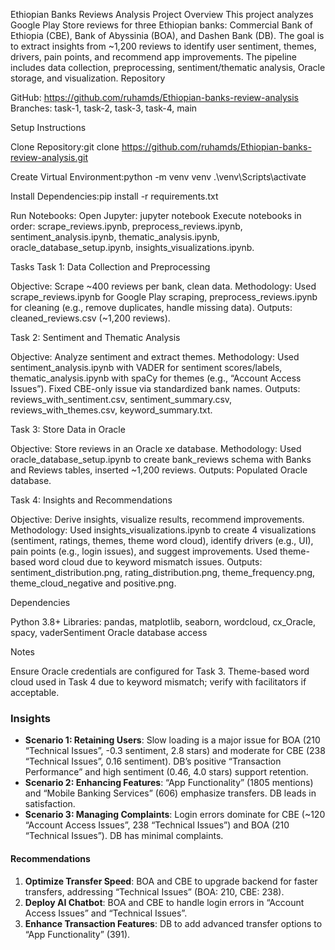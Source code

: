 Ethiopian Banks Reviews Analysis
Project Overview
This project analyzes Google Play Store reviews for three Ethiopian banks: Commercial Bank of Ethiopia (CBE), Bank of Abyssinia (BOA), and Dashen Bank (DB). The goal is to extract insights from ~1,200 reviews to identify user sentiment, themes, drivers, pain points, and recommend app improvements. The pipeline includes data collection, preprocessing, sentiment/thematic analysis, Oracle storage, and visualization.
Repository

GitHub: https://github.com/ruhamds/Ethiopian-banks-review-analysis
Branches: task-1, task-2, task-3, task-4, main

Setup Instructions

Clone Repository:git clone https://github.com/ruhamds/Ethiopian-banks-review-analysis.git


Create Virtual Environment:python -m venv venv
.\venv\Scripts\activate


Install Dependencies:pip install -r requirements.txt


Run Notebooks:
Open Jupyter: jupyter notebook
Execute notebooks in order: scrape_reviews.ipynb, preprocess_reviews.ipynb, sentiment_analysis.ipynb, thematic_analysis.ipynb, oracle_database_setup.ipynb, insights_visualizations.ipynb.



Tasks
Task 1: Data Collection and Preprocessing

Objective: Scrape ~400 reviews per bank, clean data.
Methodology: Used scrape_reviews.ipynb for Google Play scraping, preprocess_reviews.ipynb for cleaning (e.g., remove duplicates, handle missing data).
Outputs: cleaned_reviews.csv (~1,200 reviews).

Task 2: Sentiment and Thematic Analysis

Objective: Analyze sentiment and extract themes.
Methodology: Used sentiment_analysis.ipynb with VADER for sentiment scores/labels, thematic_analysis.ipynb with spaCy for themes (e.g., “Account Access Issues”). Fixed CBE-only issue via standardized bank names.
Outputs: reviews_with_sentiment.csv, sentiment_summary.csv, reviews_with_themes.csv, keyword_summary.txt.

Task 3: Store Data in Oracle

Objective: Store reviews in an Oracle xe database.
Methodology: Used oracle_database_setup.ipynb to create bank_reviews schema with Banks and Reviews tables, inserted ~1,200 reviews.
Outputs: Populated Oracle database.


Task 4: Insights and Recommendations

Objective: Derive insights, visualize results, recommend improvements.
Methodology: Used insights_visualizations.ipynb to create 4 visualizations (sentiment, ratings, themes, theme word cloud), identify drivers (e.g., UI), pain points (e.g., login issues), and suggest improvements. Used theme-based word cloud due to keyword mismatch issues.
Outputs: sentiment_distribution.png, rating_distribution.png, theme_frequency.png, theme_cloud_negative and positive.png.

Dependencies

Python 3.8+
Libraries: pandas, matplotlib, seaborn, wordcloud, cx_Oracle, spacy, vaderSentiment
Oracle database access

Notes

Ensure Oracle credentials are configured for Task 3.
Theme-based word cloud used in Task 4 due to keyword mismatch; verify with facilitators if acceptable.

### Insights
- **Scenario 1: Retaining Users**: Slow loading is a major issue for BOA (210 “Technical Issues”, -0.3 sentiment, 2.8 stars) and moderate for CBE (238 “Technical Issues”, 0.16 sentiment). DB’s positive “Transaction Performance” and high sentiment (0.46, 4.0 stars) support retention.
- **Scenario 2: Enhancing Features**:  “App Functionality” (1805 mentions) and “Mobile Banking Services” (606) emphasize transfers. DB leads in satisfaction.
- **Scenario 3: Managing Complaints**: Login errors dominate for CBE (~120 “Account Access Issues”, 238 “Technical Issues”) and BOA (210 “Technical Issues”). DB has minimal complaints.

#### Recommendations
1. **Optimize Transfer Speed**: BOA and CBE to upgrade backend for faster transfers, addressing “Technical Issues” (BOA: 210, CBE: 238).
2. **Deploy AI Chatbot**: BOA and CBE to handle login errors in “Account Access Issues” and “Technical Issues”.
3. **Enhance Transaction Features**: DB to add advanced transfer options to “App Functionality” (391).